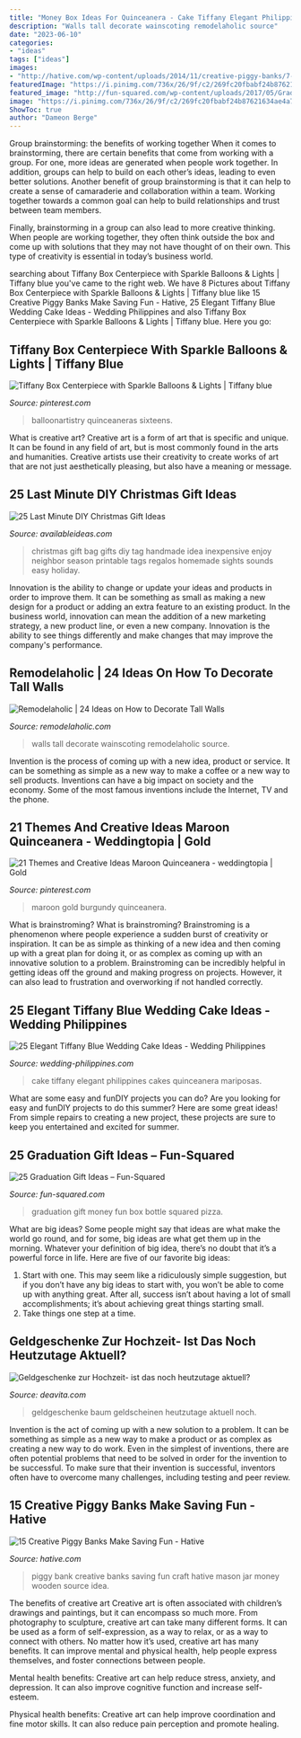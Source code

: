 ```yaml
---
title: "Money Box Ideas For Quinceanera - Cake Tiffany Elegant Philippines Cakes Quinceanera Mariposas"
description: "Walls tall decorate wainscoting remodelaholic source"
date: "2023-06-10"
categories:
- "ideas"
tags: ["ideas"]
images:
- "http://hative.com/wp-content/uploads/2014/11/creative-piggy-banks/7-creative-piggy-banks.jpg"
featuredImage: "https://i.pinimg.com/736x/26/9f/c2/269fc20fbabf24b87621634ae4a76d8d.jpg"
featured_image: "http://fun-squared.com/wp-content/uploads/2017/05/Graduation-Gift-Bottle-Set.jpg"
image: "https://i.pinimg.com/736x/26/9f/c2/269fc20fbabf24b87621634ae4a76d8d.jpg"
ShowToc: true
author: "Dameon Berge"
---
```



Group brainstorming: the benefits of working together
When it comes to brainstorming, there are certain benefits that come from working with a group. For one, more ideas are generated when people work together. In addition, groups can help to build on each other’s ideas, leading to even better solutions.
Another benefit of group brainstorming is that it can help to create a sense of camaraderie and collaboration within a team. Working together towards a common goal can help to build relationships and trust between team members.

Finally, brainstorming in a group can also lead to more creative thinking. When people are working together, they often think outside the box and come up with solutions that they may not have thought of on their own. This type of creativity is essential in today’s business world.

	

		
searching about Tiffany Box Centerpiece with Sparkle Balloons &amp; Lights | Tiffany blue you've came to the right web. We have 8 Pictures about Tiffany Box Centerpiece with Sparkle Balloons &amp; Lights | Tiffany blue like 15 Creative Piggy Banks Make Saving Fun - Hative, 25 Elegant Tiffany Blue Wedding Cake Ideas - Wedding Philippines and also Tiffany Box Centerpiece with Sparkle Balloons &amp; Lights | Tiffany blue. Here you go:
		
    
## Tiffany Box Centerpiece With Sparkle Balloons &amp; Lights | Tiffany Blue

<img loading=lazy src="https://i.pinimg.com/736x/26/9f/c2/269fc20fbabf24b87621634ae4a76d8d.jpg" onerror="this.onerror=null;this.src='https://tse4.mm.bing.net/th?id=OIP.9FoEvzrEtVWJ-v11zoagrgHaLG&amp;pid=15.1';" alt="Tiffany Box Centerpiece with Sparkle Balloons &amp; Lights | Tiffany blue">

_Source: pinterest.com_

>balloonartistry quinceaneras sixteens. 

	

What is creative art?
Creative art is a form of art that is specific and unique. It can be found in any field of art, but is most commonly found in the arts and humanities. Creative artists use their creativity to create works of art that are not just aesthetically pleasing, but also have a meaning or message.

    
## 25 Last Minute DIY Christmas Gift Ideas

<img loading=lazy src="http://www.availableideas.com/wp-content/uploads/2015/11/Christmas-Gift-Ideas-7.jpg" onerror="this.onerror=null;this.src='https://tse4.mm.bing.net/th?id=OIP.shA6tvp2tf_XpzW22xxGqAHaLH&amp;pid=15.1';" alt="25 Last Minute DIY Christmas Gift Ideas">

_Source: availableideas.com_

>christmas gift bag gifts diy tag handmade idea inexpensive enjoy neighbor season printable tags regalos homemade sights sounds easy holiday. 

	

Innovation is the ability to change or update your ideas and products in order to improve them. It can be something as small as making a new design for a product or adding an extra feature to an existing product. In the business world, innovation can mean the addition of a new marketing strategy, a new product line, or even a new company. Innovation is the ability to see things differently and make changes that may improve the company's performance.

    
## Remodelaholic | 24 Ideas On How To Decorate Tall Walls

<img loading=lazy src="http://www.remodelaholic.com/wp-content/uploads/2015/07/wainscoting-533x800.jpg" onerror="this.onerror=null;this.src='https://tse1.mm.bing.net/th?id=OIP.UOJO5V5dVFX5l1t1esRs2QHaLH&amp;pid=15.1';" alt="Remodelaholic | 24 Ideas on How to Decorate Tall Walls">

_Source: remodelaholic.com_

>walls tall decorate wainscoting remodelaholic source. 

	

Invention is the process of coming up with a new idea, product or service. It can be something as simple as a new way to make a coffee or a new way to sell products. Inventions can have a big impact on society and the economy. Some of the most famous inventions include the Internet, TV and the phone.

    
## 21 Themes And Creative Ideas Maroon Quinceanera - Weddingtopia | Gold

<img loading=lazy src="https://i.pinimg.com/736x/dc/16/99/dc1699736a8d40ac82b2384f59b67237.jpg" onerror="this.onerror=null;this.src='https://tse2.mm.bing.net/th?id=OIP.wFvxqyCuE_LEjLw9l_IrcQHaHa&amp;pid=15.1';" alt="21 Themes and Creative Ideas Maroon Quinceanera - weddingtopia | Gold">

_Source: pinterest.com_

>maroon gold burgundy quinceanera. 

	

What is brainstroming?
What is brainstroming? Brainstroming is a phenomenon where people experience a sudden burst of creativity or inspiration. It can be as simple as thinking of a new idea and then coming up with a great plan for doing it, or as complex as coming up with an innovative solution to a problem. Brainstroming can be incredibly helpful in getting ideas off the ground and making progress on projects. However, it can also lead to frustration and overworking if not handled correctly.

    
## 25 Elegant Tiffany Blue Wedding Cake Ideas - Wedding Philippines

<img loading=lazy src="http://www.wedding-philippines.com/wp-content/uploads/2015/09/Wedding-Philippines-25-Elegant-Tiffany-Blue-Wedding-Cake-Ideas-17.jpg" onerror="this.onerror=null;this.src='https://tse2.mm.bing.net/th?id=OIP.6W-WBAyKbDHkiDvN-7x-wwHaKn&amp;pid=15.1';" alt="25 Elegant Tiffany Blue Wedding Cake Ideas - Wedding Philippines">

_Source: wedding-philippines.com_

>cake tiffany elegant philippines cakes quinceanera mariposas. 

	

What are some easy and funDIY projects you can do?
Are you looking for easy and funDIY projects to do this summer? Here are some great ideas! From simple repairs to creating a new project, these projects are sure to keep you entertained and excited for summer.

    
## 25 Graduation Gift Ideas – Fun-Squared

<img loading=lazy src="http://fun-squared.com/wp-content/uploads/2017/05/Graduation-Gift-Bottle-Set.jpg" onerror="this.onerror=null;this.src='https://tse1.mm.bing.net/th?id=OIP.ufxPRLvLFBJuquUWCMWoowHaKT&amp;pid=15.1';" alt="25 Graduation Gift Ideas – Fun-Squared">

_Source: fun-squared.com_

>graduation gift money fun box bottle squared pizza. 

	

What are big ideas?
Some people might say that ideas are what make the world go round, and for some, big ideas are what get them up in the morning. Whatever your definition of big idea, there’s no doubt that it’s a powerful force in life. Here are five of our favorite big ideas: 
1. Start with one. This may seem like a ridiculously simple suggestion, but if you don’t have any big ideas to start with, you won’t be able to come up with anything great. After all, success isn’t about having a lot of small accomplishments; it’s about achieving great things starting small. 
2. Take things one step at a time.

    
## Geldgeschenke Zur Hochzeit- Ist Das Noch Heutzutage Aktuell?

<img loading=lazy src="https://deavita.com/wp-content/uploads/2015/02/einen-größeren-Baum-mit-Geldscheinen.jpg" onerror="this.onerror=null;this.src='https://tse4.mm.bing.net/th?id=OIP.LqMfBJMHoAp_Xh60kywPFAHaJ4&amp;pid=15.1';" alt="Geldgeschenke zur Hochzeit- ist das noch heutzutage aktuell?">

_Source: deavita.com_

>geldgeschenke baum geldscheinen heutzutage aktuell noch. 

	

Invention is the act of coming up with a new solution to a problem. It can be something as simple as a new way to make a product or as complex as creating a new way to do work. Even in the simplest of inventions, there are often potential problems that need to be solved in order for the invention to be successful. To make sure that their invention is successful, inventors often have to overcome many challenges, including testing and peer review.

    
## 15 Creative Piggy Banks Make Saving Fun - Hative

<img loading=lazy src="http://hative.com/wp-content/uploads/2014/11/creative-piggy-banks/7-creative-piggy-banks.jpg" onerror="this.onerror=null;this.src='https://tse1.mm.bing.net/th?id=OIP.EV6XLw_KY_gensrBalLh-wHaKX&amp;pid=15.1';" alt="15 Creative Piggy Banks Make Saving Fun - Hative">

_Source: hative.com_

>piggy bank creative banks saving fun craft hative mason jar money wooden source idea. 

	

The benefits of creative art
Creative art is often associated with children’s drawings and paintings, but it can encompass so much more. From photography to sculpture, creative art can take many different forms. It can be used as a form of self-expression, as a way to relax, or as a way to connect with others.
No matter how it’s used, creative art has many benefits. It can improve mental and physical health, help people express themselves, and foster connections between people.

Mental health benefits: Creative art can help reduce stress, anxiety, and depression. It can also improve cognitive function and increase self-esteem.

Physical health benefits: Creative art can help improve coordination and fine motor skills. It can also reduce pain perception and promote healing.

